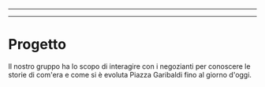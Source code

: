 
---


---
# Progetto
Il nostro gruppo ha lo scopo di interagire con i negozianti per conoscere le storie di com'era e come si è evoluta Piazza Garibaldi fino al giorno d'oggi.




